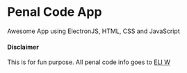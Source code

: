 # Penal Code App
Awesome App using ElectronJS, HTML, CSS and JavaScript


#### Disclaimer
This is for fun purpose. All penal code info goes to [ELI W](https://docs.google.com/document/d/1MhLSUncPfMTGKDytn4xbjam3o6NYRkgOFc2KC_szcXo/edit)
